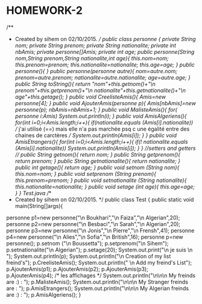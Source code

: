 # HOMEWORK-2
/**
* Created by sihem on 02/10/2015.
*/
public class personne {
private String nom;
private String prenom;
private String nationalite;
private int nbAmis;
private personne[]Amis;
private int age;
public personne(String nom,String prenom,String nationalite,int age){
this.nom=nom;
this.prenom=prenom;
this.nationalite=nationalite;
this.age=age;
}
public personne(){
}
public personne(personne autre){
nom=autre.nom;
prenom=autre.prenom;
nationalite=autre.nationalite;
age=autre.age;
}
public String toString(){
return "nom"+this.getnom()+"\n prenom"+this.getprenom()+"\n nationalite"+this.getnationalite()+"\n age"+this.getage();
}
public void CreelisteAmis(){
Amis=new personne[4];
}
public void AjouterAmis(personne p){
Amis[nbAmis]=new personne(p);
nbAmis=nbAmis+1;
}
public void MalisteAmis(){
for( personne i:Amis)
System.out.println(i);
}
public void AmisAlgeriens(){
for(int i=0;i<Amis.length;i++){
if(nationalite.equals (Amis[i].nationalite)) /* j'ai utilisé (==) mais elle n'a pas marchée psq c une égalité entre des chaines de carctères */
System.out.println(Amis[i]);
}
}
public void AmisEtrangers(){
for(int i=0;i<Amis.length;i++){
if(! nationalite.equals (Amis[i].nationalite))
System.out.println(Amis[i]);
}
}
//setters and getters //
public String getnom(){
return nom;
}
public String getprenom(){
return prenom;
}
public String getnationalite(){
return nationalite;
}
public int getage(){
return age;
}
public void setnom (String nom){
this.nom=nom;
}
public void setprenom (String prenom){
this.prenom=prenom;
}
public void setnationalite (String nationalite){
this.nationalite=nationalite;
}
public void setage (int age){
this.age=age;
}
}
Test.java
/**
* Created by sihem on 02/10/2015.
*/
public class Test {
public static void main(String[]args){

personne p1=new personne("\n Boukhari","\n Faiza","\n Algerian",20);
personne p2=new personne("\n Besbaci","\n Sarah","\n Algerian",20);
personne p3=new personne("\n Jonis","\n Pierre","\n Frensh",41);
personne p4=new personne("\n Alies","\n Sofia","\n British",16);
personne p=new personne();
p.setnom ("\n Boussetta");
p.setprenom("\n Sihem");
p.setnationalite("\n Algerian");
p.setage(20);
System.out.print("\n je suis \n ");
System.out.println(p);
System.out.println("\n Creation of my list freind's");
p.CreelisteAmis();
System.out.println(" \n Add my freind's List");
p.AjouterAmis(p1);
p.AjouterAmis(p2);
p.AjouterAmis(p3);
p.AjouterAmis(p4);
/* les affichages */
System.out.println("\n\n\n My freinds are :) : ");
p.MalisteAmis();
System.out.println("\n\n\n My Stranger freinds are : ");
p.AmisEtrangers();
System.out.println("\n\n\n My Algerian freinds are :) : ");
p.AmisAlgeriens();
}
